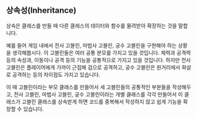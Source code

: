 ## 상속성(Inheritance)
상속은 클래스를 만들 때 다른 클래스의 데이터와 함수를 물려받아 확장하는 것을 말합니다. 

예를 들어 게임 내에서 전사 고블린, 마법사 고블린, 궁수 고블린을 구현해야 하는 상황을 생각해봅시다. 이 고블린들은 여러 공통 분모를 가지고 있을 것입니다. 체력과 공격력 등의 속성과, 이동이나 공격 등의 기능을 공통적으로 가지고 있을 것입니다. 하지만 전사 고블린은 플레이어에게 가까이 근접해 검으로 공격하고, 궁수 고블린은 원거리에서 화살로 공격하는 등의 차이점도 가지고 있습니다. 

이 때 고블린이라는 부모 클래스를 만들어서 세 고블린들의 공통적인 부분들을 작성해두고, 전사 고블린, 마법사 고블린, 궁수 고블린이라는 개별 클래스를 각각 만들어서 이 클래스가 고블린 클래스를 상속받게 하면 코드를 중복해서 작성하지 않고 쉽게 기능을 확장할 수 있습니다. 
